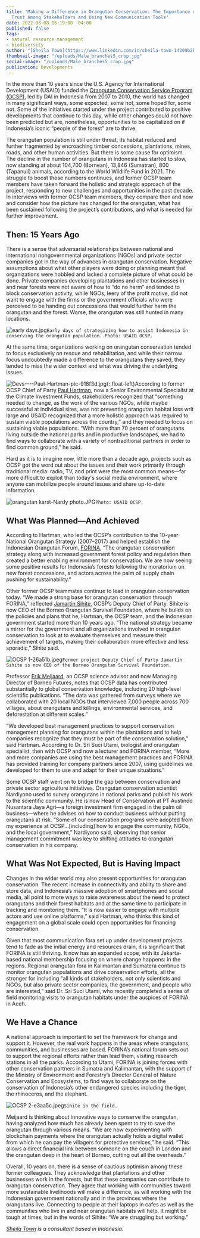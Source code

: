 ```yaml
---
title: 'Making a Difference in Orangutan Conservation: The Importance of Building
  Trust Among Stakeholders and Using New Communication Tools'
date: 2022-08-08 16:19:00 -04:00
published: false
tags:
- natural resource management
- biodiversity
author: "[Sheila Town](https://www.linkedin.com/in/sheila-town-14209b2b/)"
thumbnail-image: "/uploads/Male_branches5_crop.jpg"
social-image: "/uploads/Male_branches5_crop.jpg"
publication: Developments
---
```


In the more than 10 years since the U.S. Agency for International Development (USAID) funded the [Orangutan Conservation Service Program (OCSP)](https://www.dai.com/our-work/projects/indonesia-orangutan-conservation-services-program-ocsp), led by DAI in Indonesia from 2007 to 2010, the world has changed in many significant ways, some expected, some not, some hoped for, some not. Some of the initiatives started under the project contributed to positive developments that continue to this day, while other changes could not have been predicted but are, nonetheless, opportunities to be capitalized on if Indonesia’s iconic “people of the forest” are to thrive. 






The orangutan population is still under threat, its habitat reduced and further fragmented by encroaching timber concessions, plantations, mines, roads, and other human activities. But there is some cause for optimism. The decline in the number of orangutans in Indonesia has started to slow, now standing at about 104,700 (Bornean), 13,846 (Sumatran), 800 (Tapanuli) animals, according to the World Wildlife Fund in 2021. The struggle to boost those numbers continues, and former OCSP team members have taken forward the holistic and strategic approach of the project, responding to new challenges and opportunities in the past decade. In interviews with former OCSP team members, they compare then and now and consider how the picture has changed for the orangutan, what has been sustained following the project’s contributions, and what is needed for further improvement.

## Then: 15 Years Ago

There is a sense that adversarial relationships between national and international nongovernmental organizations (NGOs) and private sector companies got in the way of advances in orangutan conservation. Negative assumptions about what other players were doing or planning meant that organizations were hobbled and lacked a complete picture of what could be done. Private companies developing plantations and other businesses in and near forests were not aware of how to “do no harm” and tended to block conservation activity, while NGOs, leery of the profit motive, did not want to engage with the firms or the government officials who were perceived to be handing out concessions that would further harm the orangutan and the forest. Worse, the orangutan was still hunted in many locations.

![early days.jpg](/uploads/early%20days.jpg)`Early days of strategizing how to assist Indonesia in conserving the orangutan population. Photo: USAID OCSP.`

At the same time, organizations working on orangutan conservation tended to focus exclusively on rescue and rehabilitation, and while their narrow focus undoubtedly made a difference to the orangutans they saved, they tended to miss the wider context and what was driving the underlying issues. 

![Devs----Paul-Hartman-pic-918f3d.jpg](/uploads/Devs----Paul-Hartman-pic-918f3d.jpg){:.float-left}According to former OCSP Chief of Party [Paul Hartman](https://www.linkedin.com/in/paul-hartman-ab045713/), now a Senior Environmental Specialist at the Climate Investment Funds, stakeholders recognized that “something needed to change, as the work of the various NGOs, while maybe successful at individual sites, was not preventing orangutan habitat loss writ large and USAID recognized that a more holistic approach was required to sustain viable populations across the country,” and they needed to focus on sustaining viable populations. “With more than 70 percent of orangutans living outside the national parks and in productive landscapes, we had to find ways to collaborate with a variety of nontraditional partners in order to find common ground,” he said. 

Hard as it is to imagine now, little more than a decade ago, projects such as OCSP got the word out about the issues and their work primarily through traditional media: radio, TV, and print were the most common means—far more difficult to exploit than today's social media environment, where anyone can mobilize people around issues and share up-to-date information. 

![orangutan karst-Nardy photo.JPG](/uploads/orangutan%20karst-Nardy%20photo.JPG)`Photo: USAID OCSP.`

## What Was Planned—And Achieved

According to Hartman, who led the OCSP’s contribution to the 10-year National Orangutan Strategy (2007–2017) and helped establish the Indonesian Orangutan Forum, [FORINA](https://www.forina.org/), “The orangutan conservation strategy along with increased government forest policy and regulation then created a better enabling environment for conservation. We are now seeing some positive results for Indonesia’s forests following the moratorium on new forest concessions, and actors across the palm oil supply chain pushing for sustainability.” 

Other former OCSP teammates continue to lead in orangutan conservation today. “We made a strong base for orangutan conservation through FORINA,” reflected [Jamartin Sihite](https://www.linkedin.com/in/jamartin-sihite-6ba31116/), OCSP’s Deputy Chief of Party. Sihite is now CEO of the Borneo Orangutan Survival Foundation, where he builds on the policies and plans that he, Hartman, the OCSP team, and the Indonesian government started more than 10 years ago. “The national strategy became a mirror for the government and all organizations involved in orangutan conservation to look at to evaluate themselves and measure their achievement of targets, making their collaboration more effective and less sporadic,” Sihite said.

![OCSP 1-26a51b.jpeg](/uploads/OCSP%201-26a51b.jpeg)`Former project Deputy Chief of Party Jamartin Sihite is now CEO of the Borneo Orangutan Survival Foundation.`

Professor [Erik Meijaard](https://www.linkedin.com/in/erik-meijaard-178b035/), an OCSP science advisor and now Managing Director of Borneo Futures, notes that OCSP data has contributed substantially to global conservation knowledge, including 20 high-level scientific publications. “The data was gathered from surveys where we collaborated with 20 local NGOs that interviewed 7,000 people across 700 villages, about orangutans and killings, environmental services, and deforestation at different scales.” 

“We developed best management practices to support conservation management planning for orangutans within the plantations and to help companies recognize that they must be part of the conservation solution,” said Hartman. According to Dr. Sri Suci Utami, biologist and orangutan specialist, then with OCSP and now a lecturer and FORINA member, “More and more companies are using the best management practices and FORINA has provided training for company partners since 2007, using guidelines we developed for them to use and adapt for their unique situations.”

Some OCSP staff went on to bridge the gap between conservation and private sector agriculture initiatives. Orangutan conservation scientist Nardiyono used to survey orangutans in national parks and publish his work to the scientific community. He is now Head of Conservation at PT Austindo Nusantara Jaya Agri—a foreign investment firm engaged in the palm oil business—where he advises on how to conduct business without putting orangutans at risk. “Some of our conservation programs were adopted from my experience at OCSP...[including] how to engage the community, NGOs, and the local government,” Nardiyono said, observing that senior management commitment was key to shifting attitudes to orangutan conservation in his company.

## What Was Not Expected, But is Having Impact

Changes in the wider world may also present opportunities for orangutan conservation. The recent increase in connectivity and ability to share and store data, and Indonesia’s massive adoption of smartphones and social media, all point to more ways to raise awareness about the need to protect orangutans and their forest habitats and at the same time to participate in tracking and monitoring them. “It is now easier to engage with multiple actors and use online platforms,” said Hartman, who thinks this kind of engagement on a global scale could open opportunities for financing conservation. 

Given that most communication fora set up under development projects tend to fade as the initial energy and resources drain, it is significant that FORINA is still thriving. It now has an expanded scope, with its Jakarta-based national membership focusing on where change happens: in the regions. Regional orangutan fora in Kalimantan and Sumatera continue to monitor orangutan populations and drive conservation efforts, all the stronger for including “all kinds of stakeholders, not only scientists and NGOs, but also private sector companies, the government, and people who are interested,” said Dr. Sri Suci Utami, who recently completed a series of field monitoring visits to orangutan habitats under the auspices of FORINA in Aceh.

## We Have a Chance

A national approach is important to set the framework for change and support it. However, the real work happens in the areas where orangutans, communities, and businesses are based. FORINA’s national forum sets out to support the regional efforts rather than lead them, visiting research stations in all the parks. According to Utami, FORINA is joining forces with other conservation partners in Sumatra and Kalimantan, with the support of the Ministry of Environment and Forestry’s Director General of Nature Conservation and Ecosystems, to find ways to collaborate on the conservation of Indonesia’s other endangered species including the tiger, the rhinoceros, and the elephant.

![OCSP 2-e3aa5c.jpeg](/uploads/OCSP%202-e3aa5c.jpeg)`Sihite in the field.`
 
Meijaard is thinking about innovative ways to conserve the orangutan, having analyzed how much has already been spent to try to save the orangutan through various means. “We are now experimenting with blockchain payments where the orangutan actually holds a digital wallet from which he can pay the villagers for protective services,” he said. “This allows a direct financial link between someone on the couch in London and the orangutan deep in the heart of Borneo, cutting out all the overheads.”

Overall, 10 years on, there is a sense of cautious optimism among these former colleagues. They acknowledge that plantations and other businesses work in the forests, but that these companies can contribute to orangutan conservation. They agree that working with communities toward more sustainable livelihoods will make a difference, as will working with the Indonesian government nationally and in the provinces where the orangutans live. Connecting to people at their laptops in cafes as well as the communities who live in and near orangutan habitats will help. It might be tough at times, but in the words of Sihite: “We are struggling but working.”

*[Sheila Town](https://www.linkedin.com/in/sheila-town-14209b2b/) is a consultant based in Indonesia.*